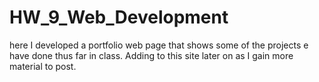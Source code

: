 # HW_9_Web_Development
here I developed a portfolio web page that shows some of the projects e have done thus far in class.  Adding to this site later on as I gain more material to post.
